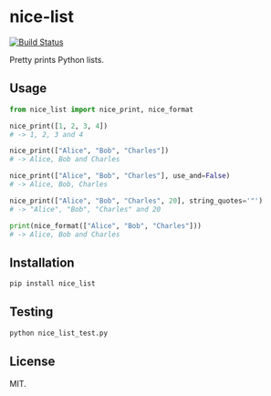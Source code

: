 # nice-list

[![Build Status](https://travis-ci.org/Fylipp/nice-list.svg?branch=master)](https://travis-ci.org/Fylipp/nice-list)

Pretty prints Python lists.

## Usage

```python
from nice_list import nice_print, nice_format

nice_print([1, 2, 3, 4])
# -> 1, 2, 3 and 4

nice_print(["Alice", "Bob", "Charles"])
# -> Alice, Bob and Charles

nice_print(["Alice", "Bob", "Charles"], use_and=False)
# -> Alice, Bob, Charles

nice_print(["Alice", "Bob", "Charles", 20], string_quotes='"')
# -> "Alice", "Bob", "Charles" and 20

print(nice_format(["Alice", "Bob", "Charles"]))
# -> Alice, Bob and Charles
```

## Installation

```sh
pip install nice_list
```

## Testing

```sh
python nice_list_test.py
```

## License

MIT.
